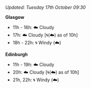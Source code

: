 *Updated: Tuesday 17th October 09:30*

**Glasgow**

* 11h - 16h: :cloud: Cloudy
* 17h: :cloud: Cloudy [:cyclone:(:cloud:) as of 10h]
* 18h - 22h: :cyclone: Windy (:cloud:)

**Edinburgh**

* 11h - 19h: :cloud: Cloudy
* 20h: :cloud: Cloudy [:cyclone:(:cloud:) as of 10h]
* 21h, 22h: :cyclone: Windy (:cloud:)
